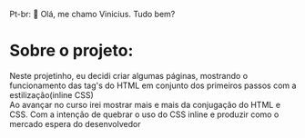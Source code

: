 Pt-br:
 🤞 Olá, me chamo Vinicius. Tudo bem?

# Sobre o projeto:
Neste projetinho, eu decidi criar algumas páginas, mostrando o funcionamento das tag's do HTML em conjunto dos primeiros passos com a estilização(inline CSS) <br>
Ao avançar no curso irei mostrar mais e mais da conjugação do HTML e CSS. Com a intenção de quebrar o uso do CSS inline e produzir como o mercado espera do desenvolvedor


